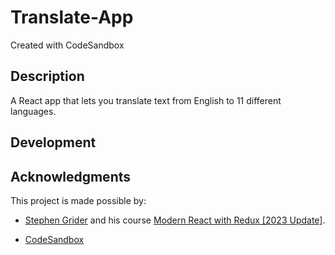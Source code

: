 # Translate-App
Created with CodeSandbox

## Description
A React app that lets you translate text from English to 11 different languages.

## Development

## Acknowledgments
This project is made possible by:

* [Stephen Grider](https://www.udemy.com/user/sgslo/) and his course [Modern React with Redux [2023 Update]](https://www.udemy.com/course/react-redux/).

* [CodeSandbox](https://codesandbox.io)

